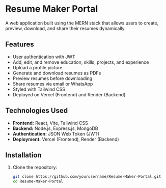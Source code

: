 # Resume Maker Portal  

A web application built using the MERN stack that allows users to create, preview, download, and share their resumes dynamically.  

## Features  
- User authentication with JWT  
- Add, edit, and remove education, skills, projects, and experience  
- Upload a profile picture  
- Generate and download resumes as PDFs  
- Preview resumes before downloading  
- Share resumes via email or WhatsApp  
- Styled with Tailwind CSS  
- Deployed on Vercel (Frontend) and Render (Backend)  

## Technologies Used  
- **Frontend:** React, Vite, Tailwind CSS  
- **Backend:** Node.js, Express.js, MongoDB  
- **Authentication:** JSON Web Token (JWT)  
- **Deployment:** Vercel (Frontend), Render (Backend)  

## Installation  
1. Clone the repository:  
   ```bash
   git clone https://github.com/yourusername/Resume-Maker-Portal.git  
   cd Resume-Maker-Portal
